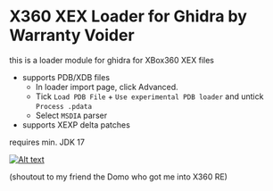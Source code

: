 # X360 XEX Loader for Ghidra by Warranty Voider

this is a loader module for ghidra for XBox360 XEX files

- supports PDB/XDB files
  - In loader import page, click Advanced.
  - Tick `Load PDB File` + `Use experimental PDB loader` and untick `Process .pdata`
  - Select `MSDIA` parser
- supports XEXP delta patches

requires min. JDK 17

[![Alt text](https://img.youtube.com/vi/coGz0f7hHTM/0.jpg)](https://www.youtube.com/watch?v=coGz0f7hHTM)

<!-- this video is outdated -->
<!-- [![Alt text](https://img.youtube.com/vi/dBoofGgraKM/0.jpg)](https://www.youtube.com/watch?v=dBoofGgraKM) -->

(shoutout to my friend the Domo who got me into X360 RE)